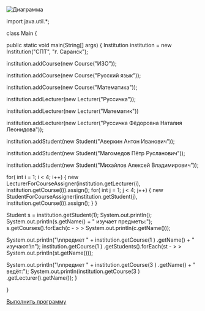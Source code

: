![Диаграмма](http://www.plantuml.com/plantuml/png/VSr12W8n30NG_PoY5-WT1bmDkFC4iOrQQ5D9Vi3ZYvIYYnbtuVz7_ceWXRUwqDMWb11I9REmIL9kB22KBii8B_3CWi0liEG3TEgknl_DcHDSMO_K9eO2_zoXHt_6ERtJZBsTOeuiGuHO-ORlfvbgkJ_merUMxAs-0G00)

import java.util.*;

class Main {

 public static void main(String[] args) {
 Institution institution = new Institution("СПТ", "г. Саранск");
    
 institution.addCourse(new Course("ИЗО"));
 
 institution.addCourse(new Course("Русский язык"));
 
 institution.addCourse(new Course("Математика"));

 institution.addLecturer(new Lecturer("Руссичка"));
 
 institution.addLecturer(new Lecturer("Математик"))
 
 institution.addLecturer(new Lecturer("Руссичка Фёдоровна Наталия Леонидова"));

 institution.addStudent(new Student("Аверкин Антон Иванович"));
 
 institution.addStudent(new Student("Магомедов Пётр Русланович"));
 
 institution.addStudent(new Student("Михайлов Алексей Владимирович"));

 for( int i =  1; i <  4; i++) { 
 new LecturerForCourseAssigner(institution.getLecturer(i), institution.getCourse(i)).assign();
 for( int j =  1; j <  4; j++) { 
 new StudentForCourseAssigner(institution.getStudent(j), institution.getCourse(i)).assign();
 }
 }

 Student s =  institution.getStudent(1);
 System.out.println();
 System.out.println(s.getName() + " изучает предметы:");
 s.getCourses().forEach(c - > >  System.out.println(c.getName()));

 System.out.println("\nпредмет " + institution.getCourse(1 ) .getName() + " изучают:\n");
 institution.getCourse(1 ) .getStudents().forEach(st - > >  System.out.println(st.getName()));
 
 System.out.println("\nпредмет " + institution.getCourse(3 ) .getName() + " ведёт:");
 System.out.println(institution.getCourse(3 ) .getLecturer().getName());
  }
  
}

[Выполнить программу](https://SleepyForestgreenDimension.aduskinaalena.repl.run)
